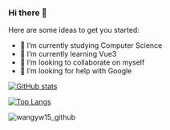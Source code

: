### Hi there 👋

<!--
**wangyw15/wangyw15** is a ✨ _special_ ✨ repository because its `README.md` (this file) appears on your GitHub profile.-->

Here are some ideas to get you started:

- 🔭 I’m currently studying Computer Science
- 🌱 I’m currently learning Vue3
- 👯 I’m looking to collaborate on myself
- 🤔 I’m looking for help with Google

[![GitHub stats](https://github-readme-stats.vercel.app/api?username=wangyw15&show_icons=true&theme=panda)](https://github.com/anuraghazra/github-readme-stats)

[![Top Langs](https://github-readme-stats.vercel.app/api/top-langs/?username=wangyw15&layout=compact&theme=panda)](https://github.com/anuraghazra/github-readme-stats)

![wangyw15_github](https://count.getloli.com/get/@:wangyw15_github)

<!--
- 💬 Ask me about 
- 📫 How to reach me: ...
- 😄 Pronouns: ...
- ⚡ Fun fact: ...
-->
